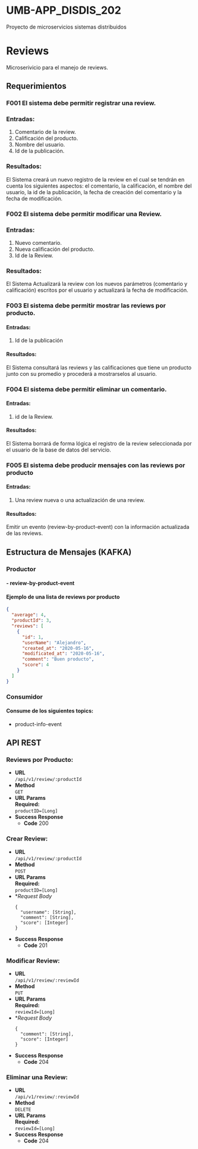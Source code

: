# UMB-APP_DISDIS_202
Proyecto de microservicios sistemas distribuidos

# Reviews

Microserivicio para el manejo de reviews.

## Requerimientos

### F001 El sistema debe permitir registrar una review.

### Entradas:

1. Comentario de la review. 
2. Calificación del producto. 
3. Nombre del usuario.
4. Id de la publicación.


### Resultados:

El Sistema creará un nuevo registro de la review en el cual se tendrán en cuenta los siguientes aspectos: el comentario,
la calificación, el nombre del usuario, la id de la publicación, la fecha de creación del comentario
y la fecha de modificación.

### F002 El sistema debe permitir modificar una Review.

### Entradas:

1. Nuevo comentario.
2. Nueva calificación del producto.
3. Id de la Review.

### Resultados:

El Sistema Actualizará la review con los nuevos parámetros (comentario y calificación) escritos por el usuario y 
actualizará la fecha de modificación.

### F003 El sistema debe permitir mostrar las reviews por producto.

#### Entradas:

1. Id de la publicación

#### Resultados:

El Sistema consultará las reviews y las calificaciones que tiene un producto junto con su promedio y procederá
a mostrarselos al usuario.

### F004 El sistema debe permitir eliminar un comentario.

#### Entradas:

1. id de la Review.

#### Resultados:

El Sistema borrará de forma lógica el registro de la review seleccionada por el usuario de la base de datos del 
servicio.

### F005 El sistema debe producir mensajes con las reviews por producto

#### Entradas:

1. Una review nueva o una actualización de una review.

#### Resultados:

Emitir un evento (review-by-product-event) con la información actualizada de las reviews.

## Estructura de Mensajes (KAFKA)

### Productor

#### - review-by-product-event

#### Ejemplo de una lista de reviews por producto

```JSON
{
  "average": 4,
  "productId": 3,
  "reviews": [
    {
      "id": 1,
      "userName": "Alejandro",
      "created_at": "2020-05-16",
      "modificated_at": "2020-05-16",
      "comment": "Buen producto",
      "score": 4
    }
  ]
}
```

### Consumidor

#### Consume de los siguientes topics:
- product-info-event

## API REST

### Reviews por Producto:

* **URL**  
  `/api/v1/review/:productId`
* **Method**  
  `GET`
* **URL Params**  
  **Required:**  
  `productID=[Long]`
* **Success Response**
  * **Code** 200  

### Crear Review:

* **URL**  
  `/api/v1/review/:productId`
* **Method**  
  `POST`
* **URL Params**  
  **Required:**  
  `productID=[Long]`
* **Request Body*  
  ```
  {
    "username": [String],
    "comment": [String],
    "score": [Integer]
  }
  ```
* **Success Response**
  * **Code** 201  

### Modificar Review:

* **URL**  
  `/api/v1/review/:reviewId`
* **Method**  
  `PUT`
* **URL Params**  
  **Required:**  
  `reviewId=[Long]`
* **Request Body*
  ```
  {
    "comment": [String],
    "score": [Integer]
  }
  ```
* **Success Response**
  * **Code** 204  

### Eliminar una Review:

* **URL**  
  `/api/v1/review/:reviewId`
* **Method**  
  `DELETE`
* **URL Params**  
  **Required:**  
  `reviewId=[Long]`
* **Success Response**
  * **Code** 204  